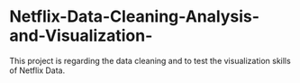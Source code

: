 # Netflix-Data-Cleaning-Analysis-and-Visualization-
This project is regarding the data cleaning and to test the visualization skills of Netflix Data.

